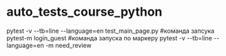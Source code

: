 # auto_tests_course_python

pytest -v --tb=line --language=en test_main_page.py #команда запсука
pytest-m login_guest #команда запуска по маркеру
pytest -v --tb=line --language=en -m need_review 